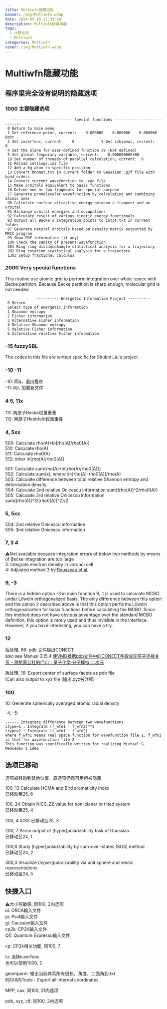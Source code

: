 ```yaml
---
title: Multiwfn隐藏功能
banner: /img/Multiwfn.webp
date: 2024-05-16 17:33:08
description: Multiwfn隐藏功能
tags:
  - 计算化学
  - Multiwfn
categories: Multiwfn
cover: /img/Multiwfn.webp
---
```


# Multiwfn隐藏功能

## 程序里完全没有说明的隐藏选项

### 1000 主要隐藏选项

```
  ---------------------------- Special functions ----------------------------
 0 Return to main menu
 1 Set reference point, current:    0.000000    0.000000    0.000000 Bohr
 2 Set iuserfunc, current:    0            3 Set iskipnuc, current:    0
 4 Set the plane for user-defined function 38 (Not defined)
 5 Set global temporary variable, current:    0.00000000E+00
 10 Set number of threads of parallel calculation, current:  8
 11 Reload settings.ini file
 12 Add a Bq atom to specific position
 13 Convert bndmat.txt in current folder to Gaussian .gjf file with bond orders
 14 Convert current wavefunction to .rad file
 15 Make orbitals equivalent to basis functions
 16 Define one or two fragments for special purpose
 17 Generate promolecular wavefunction by calculating and combining atomic ones
 90 Calculate nuclear attractive energy between a fragment and an orbital
 91 Exchange orbital energies and occupations
 92 Calculate result of various kinetic energy functionals
 93 Output all Becke's integration points to intpt.txt in current folder
 97 Generate natural orbitals based on density matrix outputted by MRCC program
 99 Show EDF information (if any)
 100 Check the sanity of present wavefunction
 201 Ring-ring distance&angle statistical analysis for a trajectory
 202 Ring rotation statistical analysis for a trajectory
 1303 Setup fractional calculus
```


### 2000 Very special functions

This routine use atomic grid to perform integration over whole space with Becke partition. Because Becke partition is sharp enough, molecular grid is not needed

```
              ---------- Energetic Information Project ----------
 0 Return
 Select type of energetic information
 1 Shannon entropy
 2 Fisher information
 3 Alternative Fisher information
 4 Relative Shannon entropy
 5 Relative Fisher information
 6 Alternative relative Fisher information
```

### -15 fuzzySBL

The codes in this file are written specific for Shubin Liu's project

### -10 -11

-10: 同q，退出程序  
-11: 同r, 加载新文件

### 4 5, 11x

111: 两原子Becke权重重叠  
112: 两原子Hirshfeld权重重叠

### 4, 5xx

500: Calculate rho(A)*ln[rho(A)/rho0(A)]  
510: Calculate rho(A)  
511: Calculate rho0(A)  
512: other ln[rho(A)/rho0(A)]

501: Calculate sum{rho(A)*ln[rho(A)/rho0(A)]}  
502: Calculate sum(x), where x=[rho(A)-rho0(A)]/rho(A)  
503: Calculate difference between total relative Shannon entropy and deformation density  
504: Calculate 2nd relative Onicescu information sum{[rho(A)]^2/rho0(A)}  
505: Calculate 3rd relative Onicescu information sum{[rho(A)]^3/[rho0(A)]^2}/2

### 5, 5xx

504: 2nd relative Onicescu information  
505: 3nd relative Onicescu information

### 7, 3 4

⚠Not available because integration errors of below two methods by means of Becke integration are too large  
3: Integrate electron density in voronoi cell  
4: Adjusted method 3 by [Rousseau et al.](https://doi.org/10.1016/S0166-1280(00)00692-8)

### 9, -3

There is a hidden option -3 in main function 9, it is used to calculate MCBO under Löwdin orthogonalized basis. The only difference between this option and the option 2 described above is that this option performs Löwdin orthogonalization for basis functions before calculating the MCBO. Since this method does not have obvious advantage over the standard MCBO definition, this option is rarely used and thus invisible in the interface. However, if you have interesting, you can have a try.

### 12

后处理, 66: pdb 文件输出CONECT  
also see Manual 3.15.4 [使VMD根据pdb文件中的CONECT字段设定原子连接关系 - 思想家公社的门口：量子化学·分子模拟·二次元](http://sobereva.com/121)

后处理, 16: Export center of surface facets as pdb file  
!Can also output to xyz file (输出.xyz被注释)

### 100

10: Generate spherically averaged atomic radial density

-4, -5:

```
------ Integrate difference between two wavefunctions  
itype=1 : Integrate (f_wfn1 - f_wfn2)**2  
itype=2 : Integrate |f_wfn1 - f_wfn2|  
where f_wfn1 means real space function for wavefunction file 1, f_wfn2 is that for wavefunction file 2  
This function was specifically written for realizing Michael G. Medvedev's idea
```

## 选项已移动

选项被移动到其他位置，原选项仍然可用但被隐藏

100, 13 Calculate HOMA and Bird aromaticity index  
已移动至25, 6

100, 24 Obtain NICS_ZZ value for non-planar or tilted system  
已移动至25, 4

200, 4 ICSS
已移动至25, 3

200, 7 Parse output of (hyper)polarizability task of Gaussian  
已移动至24, 1

200,8 Study (hyper)polarizability by sum-over-states (SOS) method  
已移动至24, 2

300,3 Visualize (hyper)polarizability via unit sphere and vector representations  
已移动至24, 5

## 快捷入口

⚠大小写敏感, 同100, 2内选项  
oi: ORCA输入文件  
pi: Psi4输入文件  
gi: Gaussian输入文件  
cp2k: CP2K输入文件  
QE: Quantum Espresso输入文件

cp: CP2k相关功能, 同100, 7

iu: 选择iuserfunc  
也可以使用1000, 2

geomparm: 输出当前体系所有键长，角度，二面角到.txt  
同GUI内Tools - Export all internal coordinates

MPP, cav: 同100, 21内选项

pdb, xyz, cif: 同100, 2内选项

